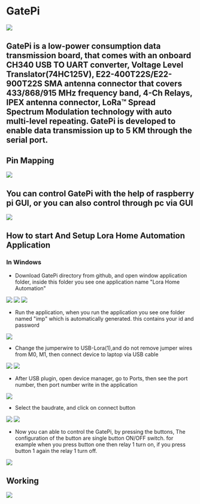 # GatePi
<img src= "https://github.com/sbcshop/GatePi/blob/main/images/img4.png" />

## GatePi is a low-power consumption data transmission board, that comes with an onboard CH340 USB TO UART converter, Voltage Level Translator(74HC125V), E22-400T22S/E22-900T22S SMA antenna connector that covers 433/868/915 MHz frequency band, 4-Ch Relays, IPEX antenna connector, LoRa™ Spread Spectrum Modulation technology with auto multi-level repeating. GatePi is developed to enable data transmission up to 5 KM through the serial port.

## Pin Mapping
<img src= "https://github.com/sbcshop/GatePi/blob/main/images/img1.png" />

## You can control GatePi with the help of raspberry pi GUI, or you can also control through pc via GUI
<img src="https://github.com/sbcshop/GatePi/blob/main/images/img7.JPG" />

## How to start And Setup Lora Home Automation Application
### In Windows
  * Download GatePi directory from github, and open window application folder, inside this folder you see one application name "Lora Home Automation"
   <img src="https://github.com/sbcshop/GatePi/blob/main/images/imgs7.JPG" />
   <img src="https://github.com/sbcshop/GatePi/blob/main/images/imgs13.JPG" />
   <img src="https://github.com/sbcshop/GatePi/blob/main/images/imgs1.JPG" />
  
  * Run the application, when you run the application you see one folder named "imp" which is automatically generated. this contains your id and password
   <img src="https://github.com/sbcshop/GatePi/blob/main/images/imgs2.JPG" />
  
  * Change the jumperwire to USB-Lora(1),and do not remove jumper wires from M0, M1, then connect device to laptop via USB cable
   <img src="https://github.com/sbcshop/GatePi/blob/main/images/imgs15.JPG" />
   <img src="https://github.com/sbcshop/GatePi/blob/main/images/imgs14.JPG" />
   
  * After USB plugin, open device manager, go to Ports, then see the port number, then port number write in the application
   <img src="https://github.com/sbcshop/GatePi/blob/main/images/imgs3.JPG" />

  * Select the baudrate, and click on connect button
   <img src="https://github.com/sbcshop/GatePi/blob/main/images/imgs4.JPG" />
   <img src="https://github.com/sbcshop/GatePi/blob/main/images/imgs5.JPG" />
   
  * Now you can able to control the GatePi, by pressing the buttons, The configuration of the button are single button ON/OFF switch. for example when you press button one then     relay 1 turn on, if you press button 1 again the relay 1 turn off. 
   <img src="https://github.com/sbcshop/GatePi/blob/main/images/imgs6.JPG" />


## Working
<img src="https://github.com/sbcshop/GatePi/blob/main/images/giff.gif" />


